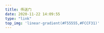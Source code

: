 ```yaml
---
title: 传送门
date: 2020-11-22 14:09:55
type: "link"
top_img: 'linear-gradient(#F55555,#FCCF31)'
---
```




